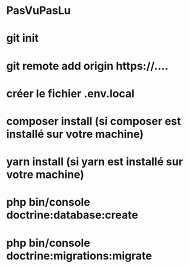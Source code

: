 # PasVuPasLu

#	git init
#	git remote add origin https://....
#	créer le fichier .env.local
#	composer install  (si composer est installé sur votre machine)
#	yarn install      (si yarn   est installé sur votre machine)
#	php bin/console doctrine:database:create
#	php bin/console doctrine:migrations:migrate
